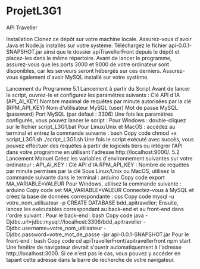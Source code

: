# ProjetL3G1
API Traveller

Installation
Clonez ce dépôt sur votre machine locale.
Assurez-vous d'avoir Java et Node.js installés sur votre système.
Téléchargez le fichier api-0.0.1-SNAPSHOT.jar ainsi que le dossier apiTravellerFront depuis le dépôt et placez-les dans le même répertoire.
Avant de lancer le programme, assurez-vous que les ports 3000 et 9000 de votre ordinateur sont disponibles, car les serveurs seront hébergés sur ces derniers.
Assurez-vous également d'avoir MySQL installé sur votre système.

Lancement du Programme
5.1 Lancement à partir du Script
Avant de lancer le script, ouvrez-le et configurez les paramètres suivants :
Clé API d'IA (API_AI_KEY)
Nombre maximal de requêtes par minute autorisées par la clé (RPM_API_KEY)
Nom d'utilisateur MySQL (user)
Mot de passe MySQL (password)
Port MySQL (par défaut : 3306)
Une fois les paramètres configurés, vous pouvez lancer le script :
Pour Windows : double-cliquez sur le fichier script_L3G1.bat
Pour Linux/Unix et MacOS : accédez au terminal et entrez la commande suivante :
bash
Copy code
chmod +x script_L3G1.sh
./script_L3G1.sh
Une fois le script exécuté avec succès, vous pouvez effectuer des requêtes à partir de logiciels tiers ou intégrer l'API dans votre programme en utilisant l'adresse http://localhost:9000/.
5.2 Lancement Manuel
Créez les variables d'environnement suivantes sur votre ordinateur :
API_AI_KEY : Clé API d'IA
RPM_API_KEY : Nombre de requêtes par minute permises par la clé
Sous Linux/Unix ou MacOS, utilisez la commande suivante dans le terminal :
arduino
Copy code
export MA_VARIABLE=VALEUR
Pour Windows, utilisez la commande suivante :
arduino
Copy code
set MA_VARIABLE=VALEUR
Connectez-vous à MySQL et créez la base de données correspondante :
css
Copy code
mysql -u votre_nom_utilisateur -p
CREATE DATABASE bdd_apitraveller;
Ensuite, lancez les exécutables correspondant au back-end et au front-end dans l'ordre suivant :
Pour le back-end :
bash
Copy code
java -Djdbc.url=jdbc:mysql://localhost:3306/bdd_apitraveller -Djdbc.username=votre_nom_utilisateur -Djdbc.password=votre_mot_de_passe -jar api-0.0.1-SNAPSHOT.jar
Pour le front-end :
bash
Copy code
cd apiTravellerFront/apitravellerfront
npm start
Une fenêtre de navigateur devrait s'ouvrir automatiquement à l'adresse http://localhost:3000. Si ce n'est pas le cas, vous pouvez y accéder en tapant cette adresse dans la barre de recherche de votre navigateur.